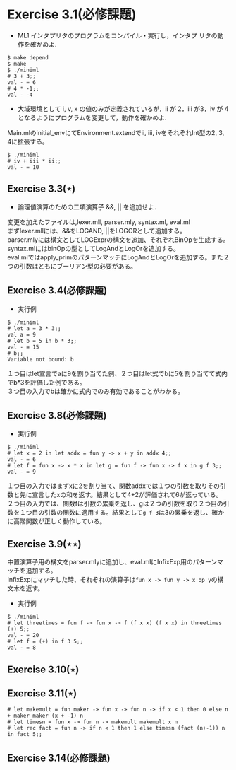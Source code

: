 # Exercise 3.1(必修課題)
* ML1 インタプリタのプログラムをコンパイル・実行し，インタプ
リタの動作を確かめよ.   

```
$ make depend
$ make
$ ./miniml
# 3 + 3;;
val - = 6
# 4 * -1;;
val - -4
```

* 大域環境として i, v, x の値のみが定義されているが，ii が 2，iii が3，iv が 4 となるようにプログラムを変更して，動作を確かめよ.  

Main.mlのinitial_envにてEnvironment.extendでii, iii, ivをそれぞれInt型の2, 3, 4に拡張する。  
 
```
$ ./miniml
# iv + iii * ii;;
val - = 10
```


## Exercise 3.3(⋆)
* 論理値演算のための二項演算子 &&, || を追加せよ．

変更を加えたファイルは,lexer.mll, parser.mly, syntax.ml, eval.ml   
まずlexer.mllには、&&をLOGAND, ||をLOGORとして追加する。  
parser.mlyには構文としてLOGExprの構文を追加、それぞれBinOpを生成する。  
syntax.mlにはbinOpの型としてLogAndとLogOrを追加する。  
eval.mlではapply_primのパターンマッチにLogAndとLogOrを追加する。また２つの引数はともにブーリアン型の必要がある。  


## Exercise 3.4(必修課題)
* 実行例  

```
$ ./miniml
# let a = 3 * 3;;
val a = 9
# let b = 5 in b * 3;;
val - = 15
# b;;
Variable not bound: b
```
１つ目はlet宣言でaに9を割り当てた例、２つ目はlet式でbに5を割り当てて式内でb*3を評価した例である。  
３つ目の入力でbは確かに式内でのみ有効であることがわかる。
## Exercise 3.8(必修課題)
* 実行例

```
$ ./miniml
# let x = 2 in let addx = fun y -> x + y in addx 4;;
val - = 6
# let f = fun x -> x * x in let g = fun f -> fun x -> f x in g f 3;;
val - = 9
```

１つ目の入力ではまずxに2を割り当て、関数addxでは１つの引数を取りその引数と先に宣言したxの和を返す。結果として4+2が評価されて6が返っている。  
２つ目の入力では、関数fは引数の累乗を返し、gは２つの引数を取り２つ目の引数を１つ目の引数の関数に適用する。結果として`g f 3`は3の累乗を返し、確かに高階関数が正しく動作している。  
## Exercise 3.9(⋆⋆)
中置演算子用の構文をparser.mlyに追加し、eval.mlにInfixExp用のパターンマッチを追加する。  
InfixExpにマッチした時、それぞれの演算子は`fun x -> fun y -> x op y`の構文木を返す。  
- 実行例 

```
$ ./miniml
# let threetimes = fun f -> fun x -> f (f x x) (f x x) in threetimes (+) 5;;
val - = 20
# let f = (+) in f 3 5;;
val - = 8
```

## Exercise 3.10(⋆)

## Exercise 3.11(⋆)

```
# let makemult = fun maker -> fun x -> fun n -> if x < 1 then 0 else n + maker maker (x + -1) n  
# let timesn = fun x -> fun n -> makemult makemult x n  
# let rec fact = fun n -> if n < 1 then 1 else timesn (fact (n+-1)) n in fact 5;;  
```

## Exercise 3.14(必修課題)

